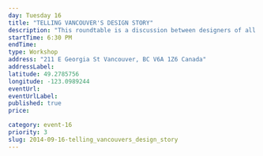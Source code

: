 ```yaml
---
day: Tuesday 16
title: "TELLING VANCOUVER'S DESIGN STORY"
description: "This roundtable is a discussion between designers of all kinds to build a design story for Vancouver.  What kind of design community do you want to work in?"
startTime: 6:30 PM
endTime: 
type: Workshop
address: "211 E Georgia St Vancouver, BC V6A 1Z6 Canada"
addressLabel: 
latitude: 49.2785756
longitude: -123.0989244
eventUrl: 
eventUrlLabel: 
published: true
price: 

category: event-16
priority: 3
slug: 2014-09-16-telling_vancouvers_design_story
---
```

